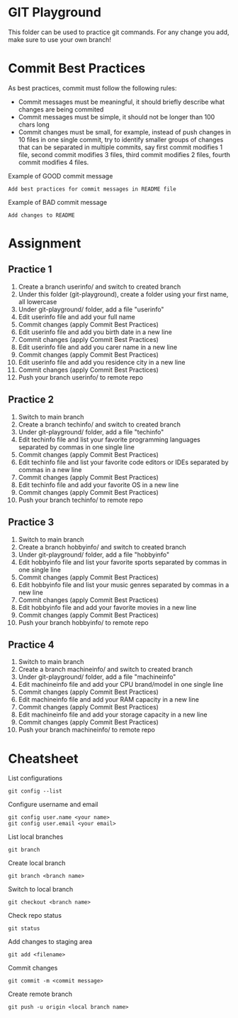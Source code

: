 # GIT Playground
This folder can be used to practice git commands. For any change you add, make sure to use your own branch!

# Commit Best Practices
As best practices, commit must follow the following rules:
- Commit messages must be meaningful, it should briefly describe what changes are being commited
- Commit messages must be simple, it should not be longer than 100 chars long
- Commit changes must be small, for example, instead of push changes in 10 files in one single commit, try to identify smaller groups of changes that can be separated in multiple commits, say first commit modifies 1 file, second commit modifies 3 files, third commit modifies 2 files, fourth commit modifies 4 files.

Example of GOOD commit message
```
Add best practices for commit messages in README file
```

Example of BAD commit message
```
Add changes to README
```

# Assignment

## Practice 1
1. Create a branch userinfo/<your name> and switch to created branch
2. Under this folder (git-playground), create a folder using your first name, all lowercase
3. Under git-playground/<your name> folder, add a file "userinfo"
4. Edit userinfo file and add your full name
5. Commit changes (apply Commit Best Practices)
6. Edit userinfo file and add you birth date in a new line
7. Commit changes (apply Commit Best Practices)
8. Edit userinfo file and add you carer name in a new line
9. Commit changes (apply Commit Best Practices)
10. Edit userinfo file and add you residence city in a new line
11. Commit changes (apply Commit Best Practices)
12. Push your branch userinfo/<your name> to remote repo

## Practice 2
1. Switch to main branch
2. Create a branch techinfo/<your name> and switch to created branch
3. Under git-playground/<your name> folder, add a file "techinfo"
4. Edit techinfo file and list your favorite programming languages separated by commas in one single line
5. Commit changes (apply Commit Best Practices)
6. Edit techinfo file and list your favorite code editors or IDEs separated by commas in a new line
7. Commit changes (apply Commit Best Practices)
8. Edit techinfo file and add your favorite OS in a new line
9. Commit changes (apply Commit Best Practices)
10. Push your branch techinfo/<your name> to remote repo

## Practice 3
1. Switch to main branch
2. Create a branch hobbyinfo/<your name> and switch to created branch
3. Under git-playground/<your name> folder, add a file "hobbyinfo"
4. Edit hobbyinfo file and list your favorite sports separated by commas in one single line
5. Commit changes (apply Commit Best Practices)
6. Edit hobbyinfo file and list your music genres separated by commas in a new line
7. Commit changes (apply Commit Best Practices)
8. Edit hobbyinfo file and add your favorite movies in a new line
9. Commit changes (apply Commit Best Practices)
10. Push your branch hobbyinfo/<your name> to remote repo

## Practice 4
1. Switch to main branch
2. Create a branch machineinfo/<your name> and switch to created branch
3. Under git-playground/<your name> folder, add a file "machineinfo"
4. Edit machineinfo file and add your CPU brand/model in one single line
5. Commit changes (apply Commit Best Practices)
6. Edit machineinfo file and add your RAM capacity in a new line
7. Commit changes (apply Commit Best Practices)
8. Edit machineinfo file and add your storage capacity in a new line
9. Commit changes (apply Commit Best Practices)
10. Push your branch machineinfo/<your name> to remote repo

# Cheatsheet

List configurations
```
git config --list
```

Configure username and email
```
git config user.name <your name>
git config user.email <your email>
```

List local branches
```
git branch
```

Create local branch
```
git branch <branch name>
```

Switch to local branch
```
git checkout <branch name>
```

Check repo status
```
git status
```

Add changes to staging area
```
git add <filename>
```

Commit changes
```
git commit -m <commit message>
```

Create remote branch
```
git push -u origin <local branch name>
```